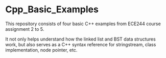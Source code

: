 # Cpp_Basic_Examples
This repository consists of four basic C++ examples from ECE244 course assignment 2 to 5.

It not only helps understand how the linked list and BST data structures work, 
but also serves as a C++ syntax reference for stringstream, class implementation, node pointer, etc.